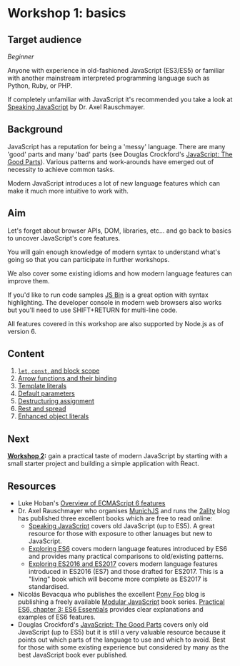 # Workshop 1: basics

## Target audience

_Beginner_

Anyone with experience in old-fashioned JavaScript (ES3/ES5) or familiar with another mainstream interpreted programming language such as Python, Ruby, or PHP.

If completely unfamiliar with JavaScript it's recommended you take a look at [Speaking JavaScript](http://speakingjs.com/) by Dr. Axel Rauschmayer.

## Background

JavaScript has a reputation for being a 'messy' language. There are many 'good' parts and many 'bad' parts (see Douglas Crockford's [JavaScript: The Good Parts](http://shop.oreilly.com/product/9780596517748.do)). Various patterns and work-arounds have emerged out of necessity to achieve common tasks.

Modern JavaScript introduces a lot of new language features which can make it much more intuitive to work with.

## Aim

Let's forget about browser APIs, DOM, libraries, etc... and go back to basics to uncover JavaScript's core features.

You will gain enough knowledge of modern syntax to understand what's going so that you can participate in further workshops.

We also cover some existing idioms and how modern language features can improve them.

If you'd like to run code samples [JS Bin](https://jsbin.com/sohokotiku/1/edit?js,console) is a great option with syntax highlighting. The developer console in modern web browsers also works but you'll need to use SHIFT+RETURN for multi-line code.

All features covered in this workshop are also supported by Node.js as of version 6.

## Content

1. [`let`, `const`, and block scope](let-and-const.md)
1. [Arrow functions and their binding](arrow-functions.md)
1. [Template literals](template-literals.md)
1. [Default parameters](default-parameters.md)
1. [Destructuring assignment](destructuring-assignment.md)
1. [Rest and spread](rest-and-spread.md)
1. [Enhanced object literals](enhanced-object-literals.md)

## Next

__[Workshop 2](../2/overview.md):__ gain a practical taste of modern JavaScript by starting with a small starter project and building a simple application with React.

## Resources

* Luke Hoban's [Overview of ECMAScript 6 features](https://github.com/lukehoban/es6features)
* Dr. Axel Rauschmayer who organises [MunichJS](http://www.munichjs.org/) and runs the [2ality](http://www.2ality.com/) blog has published three excellent books which are free to read online:
  * [Speaking JavaScript](http://speakingjs.com/) covers old JavaScript (up to ES5). A great resource for those with exposure to other lanuages but new to JavaScript.
  * [Exploring ES6](http://exploringjs.com/es6/) covers modern language features introduced by ES6 and provides many practical comparisons to old/existing patterns.
  * [Exploring ES2016 and ES2017](https://leanpub.com/exploring-es2016-es2017/read) covers modern language features introduced in ES2016 (ES7) and those drafted for ES2017. This is a "living" book which will become more complete as ES2017 is standardised.
* Nicolás Bevacqua who publishes the excellent [Pony Foo](https://ponyfoo.com/][https://ponyfoo.com/books/practical-es6) blog is publishing a freely available [Modular JavaScript](https://mjavascript.com/) book series. [Practical ES6, chapter 3: ES6 Essentials](https://ponyfoo.com/books/practical-es6/chapters/3#ecmascript6-essentials) provides clear explanations and examples of ES6 features. 
* Douglas Crockford's [JavaScript: The Good Parts](http://shop.oreilly.com/product/9780596517748.do) covers only old JavaScript (up to ES5) but it is still a very valuable resource because it points out which parts of the language to use and which to avoid. Best for those with some existing experience but considered by many as the best JavaScript book ever published.
